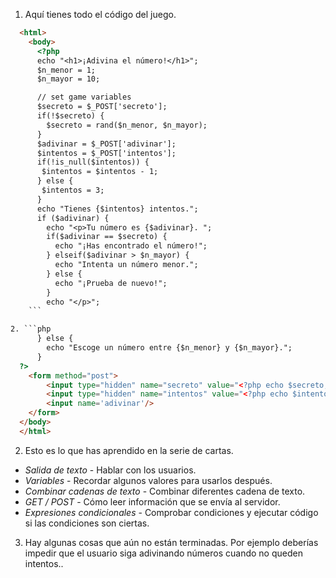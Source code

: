 1. Aquí tienes todo el código del juego.

  ```html
    <html>
      <body>
        <?php
        echo "<h1>¡Adivina el número!</h1>";
        $n_menor = 1;
        $n_mayor = 10;

        // set game variables
        $secreto = $_POST['secreto'];
        if(!$secreto) {
          $secreto = rand($n_menor, $n_mayor);
        }
        $adivinar = $_POST['adivinar'];
        $intentos = $_POST['intentos'];
        if(!is_null($intentos)) {
         $intentos = $intentos - 1;
        } else {
         $intentos = 3;
        }
        echo "Tienes {$intentos} intentos.";
        if ($adivinar) {
          echo "<p>Tu número es {$adivinar}. ";
          if($adivinar == $secreto) {           
            echo "¡Has encontrado el número!";
          } elseif($adivinar > $n_mayor) {
            echo "Intenta un número menor.";
          } else {
            echo "¡Prueba de nuevo!";
          }
          echo "</p>";
      ```

2. ```php
        } else {
          echo "Escoge un número entre {$n_menor} y {$n_mayor}.";
        }
    ?>
      <form method="post">
          <input type="hidden" name="secreto" value="<?php echo $secreto; ?>" />
          <input type="hidden" name="intentos" value="<?php echo $intentos; ?>" />
          <input name='adivinar'/>
      </form>
    </body>
    </html>

  ```

2. Esto es lo que has aprendido en la serie de cartas.

  * *Salida de texto* - Hablar con los usuarios.
  * *Variables* - Recordar algunos valores para usarlos después.
  * *Combinar cadenas de texto* - Combinar diferentes cadena de texto.
  * *GET / POST* - Cómo leer información que se envía al servidor.
  * *Expresiones condicionales* - Comprobar condiciones y ejecutar código si las condiciones son ciertas.

3. Hay algunas cosas que aún no están terminadas. Por ejemplo deberías impedir que el usuario siga adivinando números cuando no queden intentos..
